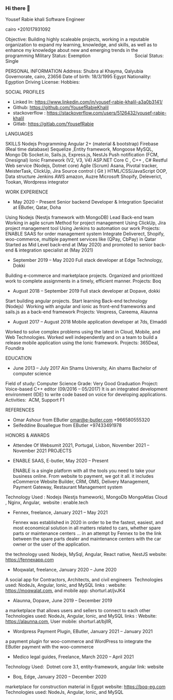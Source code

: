 ### Hi there 👋

Yousef Rabie khali
Software Engineer

cairo
+201017931092

Objective: Building highly scaleable projects, working in a reputable organization to expand my learning, knowledge, and skills, as well as to enhance my knowledge about new and emerging trends in the programming
Military Status: Exemption                                   Social Status: Single

PERSONAL INFORMATION
  Address: Shubra al Khayma, Qalyubia Governorate, cairo, 23656
  Date of birth: 18/3/1995 Egypt
  Nationality: Egyption
  Driving License: 
  Hobbies: 

SOCIAL PROFILES
  * Linked In: https://www.linkedin.com/in/yousef-rabie-khalil-a3a0b3141/
  * Github: https://github.com/YousefRabieKhalil
  * stackoverflow : https://stackoverflow.com/users/5126432/yousef-rabie-khalil
  * Gitlab: https://gitlab.com/YousefRabie

LANGUAGES

SKILLS
  Nodejs Programming
  Angular 2+ (material & bootstrap)
  Firebase (Real time database)
  Sequelize ,Entity framework,  Mongoose
  MySQL, Mongo Db
  Socket.io, Sails.js, Express.js, NestJs
  Push notification (FCM, Onesignal)
  Ionic Framework (V2, V3, V4)
  ASP.NET Core
  C , C++ , C#
  Restful Web service (Nodejs, Dotnet core)
  Agile (Scrum)
  Asana, Pivotal tracker, MeisterTask, ClickUp, Jira
  Source control ( Git )
  HTML/CSS/JavaScript
  OOP, Data structure
  Jenkins
  AWS amazon, Auzre Microsoft
  Shopify, Deleverict, Tookan, Wordpress integrator

WORK EXPERIENCE
  * May 2020 – Present
    Senior backend Developer & Integration Specialist at EButler, Qatar, Doha
      
  Using Nodejs (Nestjs framework with MongoDB)
  Lead Back-end team
  Working in agile scrum Method for project management
  Using ClickUp, Jira project management tool
  Using Jenkins to automation our work
  Projects: ENABLE SAAS for order management system
  Integrate Deliverect, Shopify, woo-commerce, multiple payment services like (QPay, CbPay) in Qatar
  Started as Mid Level back-end at (May 2020) and promoted to senior back-end &amp; integration specialist at (May 2021)


  * September 2019 – May 2020
    Full stack developer at Edge Technology, Dokki
      
  Building e-commerce and marketplace projects.
  Organized and prioritized work to complete assignments in a timely, efficient manner.
  Projects: Boq


  * August 2018 – September 2019
    Full stack developer at Dopave, dokki
      
  Start building angular projects.
  Start learning Back-end technology (Nodejs) 
  Working with angular and ionic as front-end frameworks and sails.js as a back-end framework
  Projects: Vexpress, Careema, Alaunna



  * August 2017 – August 2018
    Mobile application developer  at 7ds, Elmaddi
      
  Worked to solve complex problems using the latest in Cloud, Mobile, and Web Technologies.
  Worked well independently and on a team to build a release mobile application using the Ionic framework.
  Projects: 365Deal, Foundira



EDUCATION
  * June 2013 – July 2017
    Ain Shams University, Ain shams Bachelor of computer science

    
  Field of study: Computer Science
  Grade: Very Good
  Graduation Project: Voice-based C++ editor (09/2016 – 05/2017) It is an integrated development environment (IDE) to write code based on voice for developing applications.
  Activities:  ACM, Support F1


REFERENCES
  * Omar Ashour from EButler
    omar@e-butler.com
    +966580555320
  * Seifeddine Bouallegue from EButler
    +97433491978

HONORS & AWARDS 
  * Attendee Of Websumit 2021, Portugal, Lisbon, November 2021 – November 2021
PROJECTS
  * ENABLE SAAS, E-butler, May 2020 – Present

    ENABLE is a single platform with all the tools you need to take your business online. From website to payment, we got it all. it includes eCommerce Website Builder, CRM, OMS, Delivery Management, Payment Gateway, Restaurant Management system


  Technology Used : Nodejs (Nestjs framework), MongoDb MongoAtlas Cloud , Nginx, Angular, 
  website : enable.tech

  * Fennex, freelance, January 2021 – May 2021

    Fennex was established in 2020 in order to be the fastest, easiest, and most economical solution in all matters related to cars, whether spare parts or maintenance centers ... in an attempt by Fennex to be the link between the spare parts dealer and maintenance centers with the car owner or the user of the application.


  the technology used: Nodejs, MySql, Angular, React native, NestJS
  website: https://fennexapp.com

  * Moqwalat, freelance, January 2020 – June 2020

    
  A social app for Contractors, Architects, and civil engineers 
  Technologies used: NodeJs, Angular, Ionic, and MySQL
  links : website: https://moqwalat.com, and mobile app: shorturl.at/jvJK4

  * Alaunna, Dopave, June 2019 – December 2019

    
  a marketplace that allows users and sellers to connect to each other
  Technologies used: NodeJs, Angular, Ionic, and MySQL
  links : Website: https://alaunna.com, User mobile: shorturl.at/bjlIR, 

  * Wordpress Payment Plugin, EButler, January 2021 – January 2021

    
  a payment plugin for woo-commerce and WordPress to integrate the EButler payment with the woo-commerce

  * Medico legal guides, Freelance, March 2020 – April 2021

    
  Technology Used:  Dotnet core 3.1, entity-framework, angular
  link: website

  * Boq, Edge, January 2020 – December 2020

    
  marketplace for construction material in Egypt
  website: https://boq-eg.com
  Technologies used: NodeJs, Angular, Ionic, and MySQL
